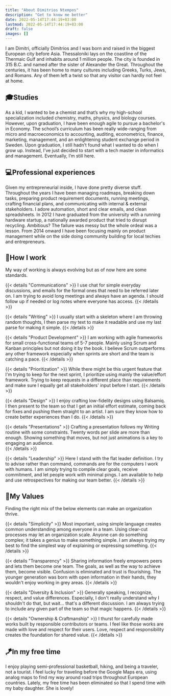 ```yaml
---
title: "About Dimitrios Ntempos"
description: "Get to know me better"
date: 2022-05-14T17:44:19+03:00
lastmod: 2022-05-14T17:44:19+03:00
draft: false
images: []
---
```


I am Dimitri, officially Dimitrios and I was born and raised in the biggest European city before Asia. Thessaloniki lays on the coastline of the Thermaic Gulf and inhabits around 1 million people. The city is founded in 315 B.C. and named after the sister of Alexander the Great. Throughout the centuries, it has been home to many cultures including Greeks, Turks, Jews, and Romans. Any of them left a twist so that any visitor can hardly not feel at home.

## :mortar_board:Studies

As a kid, I wanted to be a chemist and that’s why my high-school specialization included chemistry, maths, physics, and biology courses. However, upon graduation, I have been enough agile to pursue a bachelor's in Economy. The school’s curriculum has been really wide-ranging from micro and macroeconomics to accounting, auditing, econometrics, finance, marketing, management, and an enlightening student exchange period in Sweden. Upon graduation, I still hadn’t found what I wanted to do when I grow up. Instead, I’ve just decided to start with a tech master in informatics and management. Eventually, I’m still here.

## :computer:Professional experiences

Given my entrepreneurial inside, I have done pretty diverse stuff. Throughout the years I have been managing roadmaps, breaking down tasks, preparing product requirement documents, running meetings, crafting financial plans, and communicating with internal & external stakeholders. I adore automation, short and clear emails, and clean spreadsheets. In 2012 I have graduated from the university with a running hardware startup, a nationally awarded product that tried to disrupt recycling. Ambitious? The failure was messy but the whole ordeal was a lesson. From 2014 onward I have been focusing mainly on product management while on the side doing community building for local techies and entrepreneurs.

## :toolbox:How I work
My way of working is always evolving but as of now here are some standards.

{{< details "Communications" >}}
I use chat for simple everyday discussions, and emails for the formal ones that need to be referred later on. I am trying to avoid long meetings and always have an agenda. I should follow up if needed or log notes where everyone has access.
{{< /details >}}

{{< details "Writing" >}}
I usually start with a skeleton where I am throwing random thoughts, I then parse my text to make it readable and use my last parse for making it simple.
{{< /details >}}

{{< details "Product Development" >}}
I am working with agile frameworks for small cross-functional teams of 5-7 people. Mainly using Scrum and Kanban principles but not doing it by the book. I believe Scrum outperforms any other framework especially when sprints are short and the team is catching a pace.
{{< /details >}}

{{< details "Prioritization" >}}
While there might be this urgent feature that I'm trying to keep for the next sprint, I prioritize using mainly the value/effort framework. Trying to keep requests in a different place than requirements and make sure I equally get all stakeholders' input before I start.
{{< /details >}}

{{< details "Design" >}}
I enjoy crafting low-fidelity designs using Balsamiq. I then present to the team so that I get an initial effort estimate, coming back for fixes and pushing them straight to an artist. I am sure they know how to create better experiences than I do.
{{< /details >}}

{{< details "Presentations" >}}
Crafting a presentation follows my Writing routine with some constraints. Twenty words per slide are more than enough. Showing something that moves, but not just animations is a key to engaging an audience.  
{{< /details >}}

{{< details "Leadership" >}}
Here I stand with the flat leader definition. I try to advise rather than command, commands are for the computers I work with humans. I am simply trying to compile clear goals, receive commitment, and let people work with minimal pings. I am available to help and use retrospectives for making our team better.
{{< /details >}}

## :gem:My Values

Finding the right mix of the below elements can make an organization thrive.

{{< details "Simplicity" >}}
Most important, using simple language creates common understanding among everyone in a team. Using clear-cut processes may let an organization scale. Anyone can do something complex; it takes a genius to make something simple. I am always trying my best to find the simplest way of explaining or expressing something.
{{< /details >}}

{{< details "Transparency" >}}
Sharing information freely empowers peers and lets them become one team. The goals, as well as the way to achieve them, become visible. Confusion is eliminated and trust is flourishing. The younger generation was born with open information in their hands, they wouldn't enjoy working in grey areas.
{{< /details >}}

{{< details "Diversity & Inclusion" >}}
Generally speaking, I recognize, respect, and value differences. Especially, I don't really understand why I shouldn't do that, but wait... that's a different discussion. I am always trying to include any given part of the team so that magic happens.
{{< /details >}}

{{< details "Ownership & Craftmanship" >}}
I thurst for carefully made works built by responsible contributors or teams. I feel like those works are made with love and respect for their users. Love, respect and responsibility creates the foundation for shared value.
{{< /details >}}

## :kite:In my free time

I enjoy playing semi-professional basketball, hiking, and being a traveler, not a tourist. I feel lucky for traveling before the Google Maps era, using analog maps to find my way around road trips throughout European countries. Lately, my free time has been eliminated so that I spend time with my baby daughter. She is lovely!
